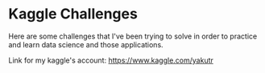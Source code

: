 # Kaggle Challenges

Here are some challenges that I've been trying to solve in order to practice and learn data science and those applications.

Link for my kaggle's account: https://www.kaggle.com/yakutr
